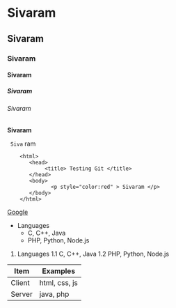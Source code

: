 # Sivaram

## Sivaram
### Sivaram
#### Sivaram
##### Sivaram
###### Sivaram


**Sivaram**

` Siva` ram


```
    <html>
       <head>
            <title> Testing Git </title>
       </head>
       <body>
              <p style="color:red" > Sivaram </p>
       </body>
    </html>
```


[Google](http:///google.com)


- Languages
   - C, C++, Java
   - PHP, Python, Node.js

1. Languages
   1.1 C, C++, Java
   1.2 PHP, Python, Node.js
   
   
| Item  | Examples |
| ----- | -------- |
| Client | html, css, js |
| Server | java, php |

